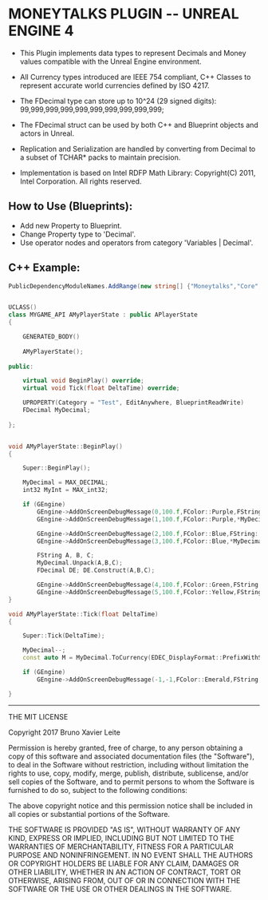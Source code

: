 # MONEYTALKS PLUGIN -- UNREAL ENGINE 4

* This Plugin implements data types to represent Decimals and Money values compatible with the Unreal Engine environment.
* All Currency types introduced are IEEE 754 compliant, C++ Classes to represent accurate world currencies defined by ISO 4217.
* The FDecimal type can store up to 10^24 (29 signed digits): 99,999,999,999,999,999,999,999,999,999;
* The FDecimal struct can be used by both C++ and Blueprint objects and actors in Unreal.

* Replication and Serialization are handled by converting from Decimal to a subset of TCHAR* packs to maintain precision.
* Implementation is based on Intel RDFP Math Library: Copyright(C) 2011, Intel Corporation. All rights reserved.



## How to Use (Blueprints):

* Add new Property to Blueprint.
* Change Property type to 'Decimal'.
* Use operator nodes and operators from category 'Variables | Decimal'.



## C++ Example:

```csharp
PublicDependencyModuleNames.AddRange(new string[] {"Moneytalks","Core","CoreUObject","Engine","InputCore"});
```

```cpp

UCLASS()
class MYGAME_API AMyPlayerState : public APlayerState
{

	GENERATED_BODY()
	
	AMyPlayerState();
	
public:

	virtual void BeginPlay() override;
	virtual void Tick(float DeltaTime) override;

	UPROPERTY(Category = "Test", EditAnywhere, BlueprintReadWrite)
	FDecimal MyDecimal;
	
};


```

```cpp

void AMyPlayerState::BeginPlay()
{

	Super::BeginPlay();

	MyDecimal = MAX_DECIMAL;
	int32 MyInt = MAX_int32;

	if (GEngine)
		GEngine->AddOnScreenDebugMessage(0,100.f,FColor::Purple,FString::Printf(TEXT("25 Percent of %s is ::"),*MyDecimal.ToString()));
		GEngine->AddOnScreenDebugMessage(1,100.f,FColor::Purple,*MyDecimal.GetValueOfPercentage(DEC(25)).ToString());

		GEngine->AddOnScreenDebugMessage(2,100.f,FColor::Blue,FString::Printf(TEXT("%i out of %s is ::"),MyInt,*MyDecimal.ToString()));
		GEngine->AddOnScreenDebugMessage(3,100.f,FColor::Blue,*MyDecimal.GetPercentageOfValue(DEC(MyInt)).ToString());

		FString A, B, C;
		MyDecimal.Unpack(A,B,C);
		FDecimal DE; DE.Construct(A,B,C);

		GEngine->AddOnScreenDebugMessage(4,100.f,FColor::Green,FString::Printf(TEXT("UNPACK:::  %s A | %s B | %s C"),*A,*B,*C));
		GEngine->AddOnScreenDebugMessage(5,100.f,FColor::Yellow,FString::Printf(TEXT("CONSTRUCT:::  %s"),*DE.ToDecorated()));
}

void AMyPlayerState::Tick(float DeltaTime)
{

	Super::Tick(DeltaTime);

	MyDecimal--;
	const auto M = MyDecimal.ToCurrency(EDEC_DisplayFormat::PrefixWithSpace,TEXT("BRL"));

	if (GEngine)
		GEngine->AddOnScreenDebugMessage(-1,-1,FColor::Emerald,FString::Printf(TEXT("%s"),*M.ToString()),true,FVector2D(3,3));

}


```

----------


THE MIT LICENSE

Copyright 2017 Bruno Xavier Leite

Permission is hereby granted, free of charge, to any person obtaining a copy of this software and associated documentation files (the "Software"), to deal in the Software without restriction, including without limitation the rights to use, copy, modify, merge, publish, distribute, sublicense, and/or sell copies of the Software, and to permit persons to whom the Software is furnished to do so, subject to the following conditions:

The above copyright notice and this permission notice shall be included in all copies or substantial portions of the Software.

THE SOFTWARE IS PROVIDED "AS IS", WITHOUT WARRANTY OF ANY KIND, EXPRESS OR IMPLIED, INCLUDING BUT NOT LIMITED TO THE WARRANTIES OF MERCHANTABILITY, FITNESS FOR A PARTICULAR PURPOSE AND NONINFRINGEMENT. IN NO EVENT SHALL THE AUTHORS OR COPYRIGHT HOLDERS BE LIABLE FOR ANY CLAIM, DAMAGES OR OTHER LIABILITY, WHETHER IN AN ACTION OF CONTRACT, TORT OR OTHERWISE, ARISING FROM, OUT OF OR IN CONNECTION WITH THE SOFTWARE OR THE USE OR OTHER DEALINGS IN THE SOFTWARE.
